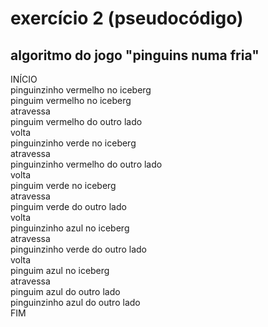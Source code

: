 # exercício 2 (pseudocódigo)
## algoritmo do jogo "pinguins numa fria"

INÍCIO  
pinguinzinho vermelho no iceberg  
pinguim vermelho no iceberg  
atravessa  
pinguim vermelho do outro lado  
volta  
pinguinzinho verde no iceberg  
atravessa  
pinguinzinho vermelho do outro lado  
volta  
pinguim verde no iceberg  
atravessa  
pinguim verde do outro lado  
volta  
pinguinzinho azul no iceberg  
atravessa  
pinguinzinho verde do outro lado  
volta  
pinguim azul no iceberg  
atravessa  
pinguim azul do outro lado  
pinguinzinho azul do outro lado  
FIM

